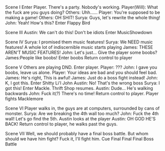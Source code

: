 Scene I
Enter Player.
There's a party. Nobody's working.
Player(Will): What the fuck are you guys doing?
Others: Uhh......
Player: You're supposed to be making a game!
Others: OH SHIT!
Surya: Guys, let's rewrite the whole thing!
John: Yeah! How's this? 
Enter Flappy Bird

Scene III
Austin: We can't do this! Don't be idiots
Enter MusicShowdown

Scene IV
Surya: I promised them music features! 
Surya: We NEED music features!
A whole lot of indiscernible music starts playing
James: THESE AREN'T MUSIC FEATURES!
John: Let's just... Give the player some boobs? 
James:People like boobs!
Enter boobs
Return control to player 


Scene V
Others are playing DND. Enter player.
Player: ???
John: I gave you boobs, leave us alone.
Player: Your ideas are bad and you should feel bad.
James: He's right, This is awful! 
James: Just do a boss fight instead!
John: K, I got this.
Enter Shitty Li'l John
Austin: No! That's the wrong boss
Surya: I got this!
Enter Mackle. Thrift Shop resumes.
Austin: Dude... He's walking backwards
John: Fuck it(?) There's no time!
Return control to player. Player fights Macklemore

Scene VI
Player walks in, the guys are at computers, surrounded by cans of monster.
Surya: Are we breaking the 4th wall too much?
John: Fuck the 4th wall! Let's go find the 5th.
Austin looks at the player
Austin: OH GOD HE'S BACK!
Return control to player, he walks past the guys.

Scene VII
Well, we should probably have a final boss battle. But whom should we have him fight?
Fuck it, I'll fight him.
Cue Final Final Final Boss Battle
